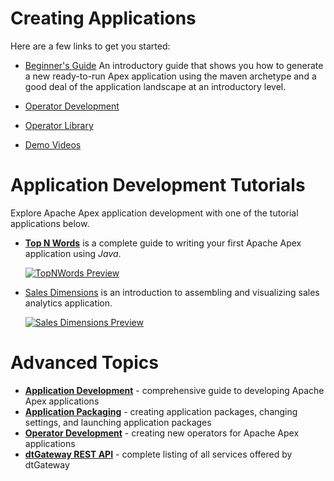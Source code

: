 Creating Applications
=====================

Here are a few links to get you started:

- [Beginner's Guide](/beginner) An introductory guide that shows you how to generate a new
  ready-to-run Apex application using the maven archetype and a good deal of the application
  landscape at an introductory level.

- [Operator Development](/operator_development)

- [Operator Library](/library_operators)

- [Demo Videos](/demo_videos)



Application Development Tutorials
=================================

Explore Apache Apex application development with one of the tutorial applications below.


* **[Top N Words](tutorials/topnwords.md)** is a complete guide to writing your first Apache Apex application using *Java*.

    [![TopNWords Preview](tutorials/images/topnwords/image26.png)](tutorials/topnwords.md)

* [Sales Dimensions](tutorials/salesdemo.md) is an introduction to assembling and visualizing sales analytics application.

    [![Sales Dimensions Preview](tutorials/images/sales_dimensions/preview.png)](tutorials/salesdemo.md)



Advanced Topics
===============


- **[Application Development](application_development.md)** - comprehensive guide to developing Apache Apex applications
- **[Application Packaging](application_packages.md)** - creating application packages, changing settings, and launching application packages
- **[Operator Development](operator_development.md)** - creating new operators for Apache Apex applications
- **[dtGateway REST API](dtgateway_api.md)** - complete listing of all services offered by dtGateway
